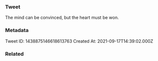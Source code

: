 ### Tweet
The mind can be convinced, but the heart must be won.

### Metadata
Tweet ID: 1438875146618613763
Created At: 2021-09-17T14:39:02.000Z

### Related

